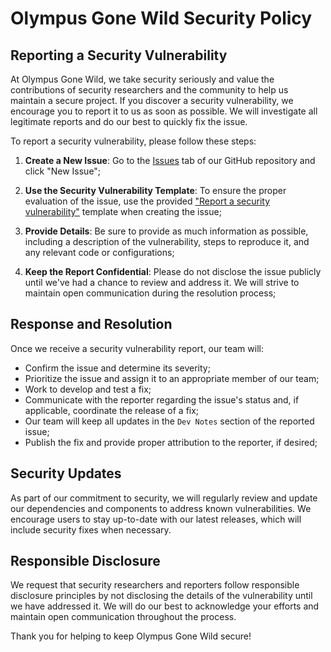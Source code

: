 # Olympus Gone Wild Security Policy

## Reporting a Security Vulnerability

At Olympus Gone Wild, we take security seriously and value the contributions of security researchers and the community to help us maintain a secure project. If you discover a security vulnerability, we encourage you to report it to us as soon as possible. We will investigate all legitimate reports and do our best to quickly fix the issue.

To report a security vulnerability, please follow these steps:

1. **Create a New Issue**: Go to the [Issues](https://github.com/FlamingoFiestaStudio/OlympusGoneWild/issues) tab of our GitHub repository and click "New Issue";

2. **Use the Security Vulnerability Template**: To ensure the proper evaluation of the issue, use the provided ["Report a security vulnerability"](https://github.com/FlamingoFiestaStudio/OlympusGoneWild/security/advisories/new) template when creating the issue;

3. **Provide Details**: Be sure to provide as much information as possible, including a description of the vulnerability, steps to reproduce it, and any relevant code or configurations;

4. **Keep the Report Confidential**: Please do not disclose the issue publicly until we've had a chance to review and address it. We will strive to maintain open communication during the resolution process;

## Response and Resolution

Once we receive a security vulnerability report, our team will:

- Confirm the issue and determine its severity;
- Prioritize the issue and assign it to an appropriate member of our team;
- Work to develop and test a fix;
- Communicate with the reporter regarding the issue's status and, if applicable, coordinate the release of a fix;
- Our team will keep all updates in the `Dev Notes` section of the reported issue;
- Publish the fix and provide proper attribution to the reporter, if desired;

## Security Updates

As part of our commitment to security, we will regularly review and update our dependencies and components to address known vulnerabilities. We encourage users to stay up-to-date with our latest releases, which will include security fixes when necessary.

## Responsible Disclosure

We request that security researchers and reporters follow responsible disclosure principles by not disclosing the details of the vulnerability until we have addressed it. We will do our best to acknowledge your efforts and maintain open communication throughout the process.

Thank you for helping to keep Olympus Gone Wild secure!
